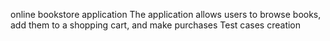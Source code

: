 online bookstore application
The application allows users to browse books, add them to a shopping cart, and make purchases
Test cases creation
